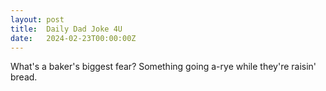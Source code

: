 ```yaml
---
layout: post
title:  Daily Dad Joke 4U
date:   2024-02-23T00:00:00Z
---
```

What's a baker's biggest fear? Something going a-rye while they're raisin' bread.
